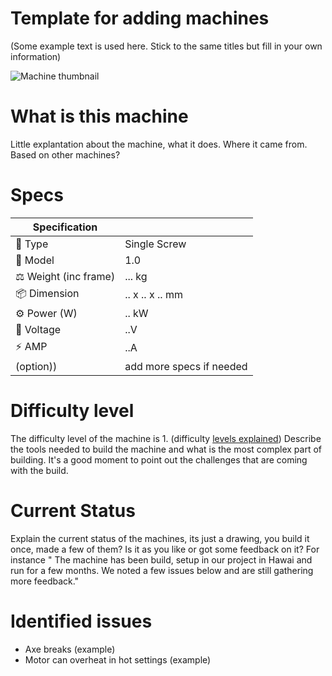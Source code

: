 # Template for adding machines
(Some example text is used here. Stick to the same titles but fill in your own information)


![Machine thumbnail](/Images/injection-image.png)


# What is this machine
Little explantation about the machine, what it does. Where it came from. Based on other machines?


# Specs

| Specification    |     |
|----------|-------------|
| 📓 Type   |     Single Screw   |
| 💎 Model   |     1.0   |
| ⚖️ Weight (inc frame) |   ... kg   |
| 📦 Dimension   | .. x .. x .. mm|
| ⚙️ Power (W) | .. kW|
| 🔌 Voltage | ..V|
| ⚡️ AMP | ..A|
| (option))| add more specs if needed|


# Difficulty level
The difficulty level of the machine is 1. (difficulty [levels explained](https://community.preciousplastic.com/academy/guides/machine-inventory)) Describe the tools needed to build the machine and what is the most complex part of building. It's a good moment to point out the challenges that are coming with the build.

# Current Status
Explain the current status of the machines, its just a drawing, you build it once, made a few of them? Is it as you like or got some feedback on it? For instance " The machine has been build, setup in our project in Hawai and run for a few months. We noted a few issues below and are still gathering more feedback."


# Identified issues
- Axe breaks (example)
- Motor can overheat in hot settings (example)
